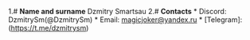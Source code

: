1.# **Name and surname**
 Dzmitry Smartsau
2.# **Contacts**
    * Discord: DzmitrySm(@DzmitrySm)
    * Email: magicjoker@yandex.ru
    * [Telegram]: (https://t.me/dzmitrysm)